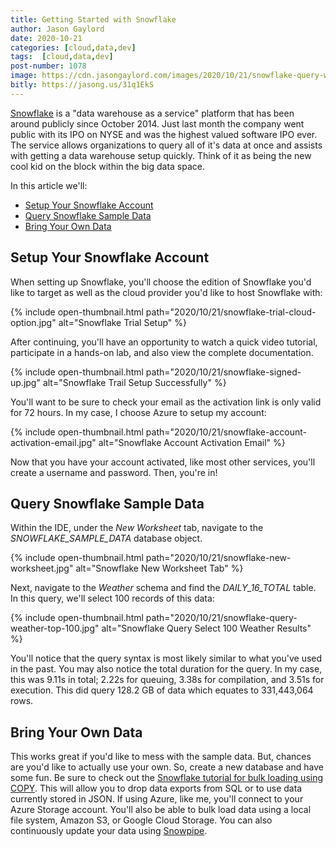 ```yaml
---
title: Getting Started with Snowflake
author: Jason Gaylord
date: 2020-10-21
categories: [cloud,data,dev]
tags:  [cloud,data,dev]
post-number: 1078
image: https://cdn.jasongaylord.com/images/2020/10/21/snowflake-query-weather-top-100.jpg
bitly: https://jasong.us/31q1EkS
---
```


[Snowflake](https://jasong.us/3kiZ4ol) is a "data warehouse as a service" platform that has been around publicly since October 2014. Just last month the company went public with its IPO on NYSE and was the highest valued software IPO ever. The service allows organizations to query all of it's data at once and assists with getting a data warehouse setup quickly. Think of it as being the new cool kid on the block within the big data space. 

In this article we'll:
- [Setup Your Snowflake Account](#setup-your-snowflake-account)
- [Query Snowflake Sample Data](#query-snowflake-sample-data)
- [Bring Your Own Data](#bring-your-own-data)

## Setup Your Snowflake Account
When setting up Snowflake, you'll choose the edition of Snowflake you'd like to target as well as the cloud provider you'd like to host Snowflake with:

{% include open-thumbnail.html path="2020/10/21/snowflake-trial-cloud-option.jpg" alt="Snowflake Trial Setup" %}

After continuing, you'll have an opportunity to watch a quick video tutorial, participate in a hands-on lab, and also view the complete documentation.

{% include open-thumbnail.html path="2020/10/21/snowflake-signed-up.jpg" alt="Snowflake Trail Setup Successfully" %}

You'll want to be sure to check your email as the activation link is only valid for 72 hours. In my case, I choose Azure to setup my account:

{% include open-thumbnail.html path="2020/10/21/snowflake-account-activation-email.jpg" alt="Snowflake Account Activation Email" %}

Now that you have your account activated, like most other services, you'll create a username and password. Then, you're in!

## Query Snowflake Sample Data
Within the IDE, under the _New Worksheet_ tab, navigate to the *SNOWFLAKE_SAMPLE_DATA* database object.

{% include open-thumbnail.html path="2020/10/21/snowflake-new-worksheet.jpg" alt="Snowflake New Worksheet Tab" %}

Next, navigate to the _Weather_ schema and find the *DAILY_16_TOTAL* table. In this query, we'll select 100 records of this data:

{% include open-thumbnail.html path="2020/10/21/snowflake-query-weather-top-100.jpg" alt="Snowflake Query Select 100 Weather Results" %}

You'll notice that the query syntax is most likely similar to what you've used in the past. You may also notice the total duration for the query. In my case, this was 9.11s in total; 2.22s for queuing, 3.38s for compilation, and 3.51s for execution. This did query 128.2 GB of data which equates to 331,443,064 rows.

## Bring Your Own Data
This works great if you'd like to mess with the sample data. But, chances are you'd like to actually use your own. So, create a new database and have some fun. Be sure to check out the [Snowflake tutorial for bulk loading using COPY](https://jasong.us/2Hk0WP5). This will allow you to drop data exports from SQL or to use data currently stored in JSON. If using Azure, like me, you'll connect to your Azure Storage account. You'll also be able to bulk load data using a local file system, Amazon S3, or Google Cloud Storage. You can also continuously update your data using [Snowpipe](https://jasong.us/2Te3SiR).